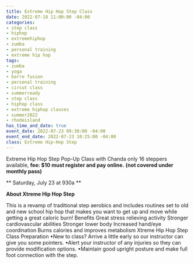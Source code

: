 ```yaml
---
title: Extreme Hip Hop Step Class
date: 2022-07-18 11:00:00 -04:00
categories:
- step class
- hiphop
- extremehiphop
- zumba
- personal training
- extreme hip hop
tags:
- zumba
- yoga
- barre fusion
- personal training
- circut class
- summerready
- step class
- hiphop class
- extreme hiphop classes
- summer2022
- rhodeisland
has_time_and_date: true
event_date: 2022-07-23 09:30:00 -04:00
event_end_date: 2022-07-23 10:25:00 -04:00
class: Extreme Hip-Hop Step
---
```


Extreme Hip Hop Step Pop-Up Class with Chanda
only 16 steppers available, **fee: $10**
**must register and pay online.** 
**(not covered under monthly pass)**
  
** Saturday, July 23 at 930a **

**About Xtreme Hip Hop Step**

This is a revamp of traditional step aerobics and includes routines set to old and new school hip hop that makes you want to get up and move while getting a great caloric burn!
Benefits
Great stress relieving activity
Stronger cardiovascular abilities
Stronger lower body
Increased hand/eye coordination
Burns calories and improves metabolism
Xtreme Hip Hop Step Class Preparation
•New to class? Arrive a little early so our instructor can give you some pointers.
•Alert your instructor of any injuries so they can provide modification options.
•Maintain good upright posture and make full foot connection with the step.
